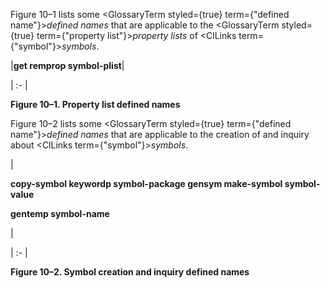  



Figure 10–1 lists some <GlossaryTerm styled={true} term={"defined name"}><i>defined names</i></GlossaryTerm> that are applicable to the <GlossaryTerm styled={true} term={"property list"}><i>property lists</i></GlossaryTerm> of <ClLinks  term={"symbol"}><i>symbols</i></ClLinks>. 



|**get remprop symbol-plist**|

| :- |





**Figure 10–1. Property list defined names** 



Figure 10–2 lists some <GlossaryTerm styled={true} term={"defined name"}><i>defined names</i></GlossaryTerm> that are applicable to the creation of and inquiry about <ClLinks  term={"symbol"}><i>symbols</i></ClLinks>. 



|<p>**copy-symbol keywordp symbol-package gensym make-symbol symbol-value** </p><p>**gentemp symbol-name**</p>|

| :- |





**Figure 10–2. Symbol creation and inquiry defined names** 







 



 




